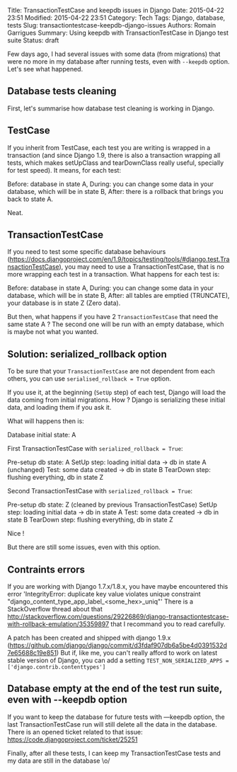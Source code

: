 Title: TransactionTestCase and keepdb issues in Django
Date: 2015-04-22 23:51
Modified: 2015-04-22 23:51
Category: Tech
Tags: Django, database, tests
Slug: transactiontestcase-keepdb-django-issues
Authors: Romain Garrigues
Summary: Using keepdb with TransactionTestCase in Django test suite
Status: draft

Few days ago, I had several issues with some data (from migrations) that were no more in my database after running tests,
even with `--keepdb` option.
Let's see what happened.

Database tests cleaning
---

First, let's summarise how database test cleaning is working in Django.

TestCase
---
If you inherit from TestCase, each test you are writing is wrapped in a transaction (and since Django 1.9, there is also
a transaction wrapping all tests, which makes setUpClass and tearDownClass really useful, specially for test speed).
It means, for each test:

Before: database in state A,
During: you can change some data in your database, which will be in state B,
After: there is a rollback that brings you back to state A.

Neat.

TransactionTestCase
---
If you need to test some specific database behaviours (https://docs.djangoproject.com/en/1.9/topics/testing/tools/#django.test.TransactionTestCase),
you may need to use a TransactionTestCase, that is no more wrapping each test in a transaction.
What happens for each test is:

Before: database in state A,
During: you can change some data in your database, which will be in state B,
After: all tables are emptied (TRUNCATE), your database is in state Z (Zero data).

But then, what happens if you have 2 `TransactionTestCase` that need the same state A ?
The second one will be run with an empty database, which is maybe not what you wanted.

Solution: serialized_rollback option
---
To be sure that your `TransactionTestCase` are not dependent from each others, you can use `serialised_rollback = True` option.

If you use it, at the beginning (`SetUp` step) of each test, Django will load the data coming from initial migrations.
How ? Django is serializing these initial data, and loading them if you ask it.

What will happens then is:

Database initial state: A

First TransactionTestCase with `serialized_rollback = True`:

Pre-setup db state: A
SetUp step: loading initial data -> db in state A (unchanged)
Test: some data created -> db in state B
TearDown step: flushing everything, db in state Z

Second TransactionTestCase with `serialized_rollback = True`:

Pre-setup db state: Z (cleaned by previous TransactionTestCase)
SetUp step: loading initial data -> db in state A
Test: some data created -> db in state B
TearDown step: flushing everything, db in state Z

Nice !

But there are still some issues, even with this option.

Contraints errors
---
If you are working with Django 1.7.x/1.8.x, you have maybe encountered this error 'IntegrityError: duplicate key value violates unique constraint "django_content_type_app_label_<some_hex>_uniq"'
There is a StackOverflow thread about that http://stackoverflow.com/questions/29226869/django-transactiontestcase-with-rollback-emulation/35359897 that I recommand you to read carefully.

A patch has been created and shipped with django 1.9.x (https://github.com/django/django/commit/d3fdaf907db6a5be4d0391532d7e65688c19e851)
But if, like me, you can't really afford to work on latest stable version of Django, you can add a setting
`TEST_NON_SERIALIZED_APPS = ['django.contrib.contenttypes']`

Database empty at the end of the test run suite, even with --keepdb option
---
If you want to keep the database for future tests with —keepdb option, the last TransactionTestCase run will still delete all the data in the database.
There is an opened ticket related to that issue: https://code.djangoproject.com/ticket/25251

Finally, after all these tests, I can keep my TransactionTestCase tests and my data are still in the database \o/



